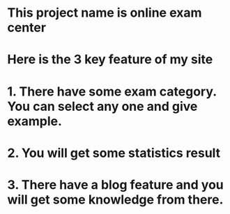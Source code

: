 # This project name is online exam center

#

# Here is the 3 key feature of my site

# 1. There have some exam category. You can select any one and give example.

# 2. You will get some statistics result

# 3. There have a blog feature and you will get some knowledge from there.
